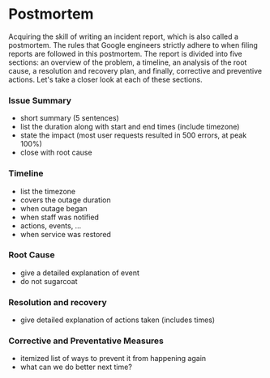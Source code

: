 # Postmortem

Acquiring the skill of writing an incident report, which is also called a postmortem. The rules that Google engineers strictly adhere to when filing reports are followed in this postmortem. The report is divided into five sections: an overview of the problem, a timeline, an analysis of the root cause, a resolution and recovery plan, and finally, corrective and preventive actions. Let's take a closer look at each of these sections.

### Issue Summary

- short summary (5 sentences)
- list the duration along with start and end times (include timezone)
- state the impact (most user requests resulted in 500 errors, at peak 100%)
- close with root cause

### Timeline

- list the timezone
- covers the outage duration
- when outage began
- when staff was notified
- actions, events, …
- when service was restored

### Root Cause

- give a detailed explanation of event
- do not sugarcoat

### Resolution and recovery

- give detailed explanation of actions taken (includes times)

### Corrective and Preventative Measures

- itemized list of ways to prevent it from happening again
- what can we do better next time?
